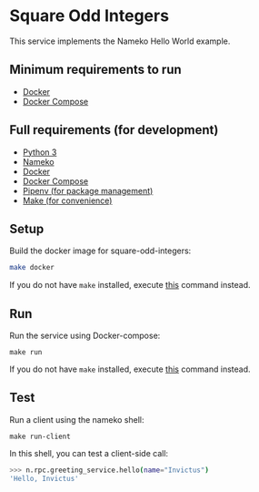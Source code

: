 # Square Odd Integers

This service implements the Nameko Hello World example.  

## Minimum requirements to run
- [Docker](https://docs.docker.com/get-docker/)
- [Docker Compose](https://docs.docker.com/compose/install/)

## Full requirements (for development)
- [Python 3](https://www.python.org/downloads/)
- [Nameko](https://github.com/nameko/nameko)
- [Docker](https://docs.docker.com/get-docker/)
- [Docker Compose](https://docs.docker.com/compose/install/)
- [Pipenv (for package management)](https://pypi.org/project/pipenv/)
- [Make (for convenience)](https://www.gnu.org/software/make/manual/make.html)

## Setup

Build the docker image for square-odd-integers:
```bash
make docker
```

If you do not have `make` installed, execute [this](Makefile#L16) command instead. 

## Run

Run the service using Docker-compose:
```
make run
```

If you do not have `make` installed, execute [this](Makefile#L19) command instead.

## Test

Run a client using the nameko shell:
```
make run-client
```

In this shell, you can test a client-side call:
```bash
>>> n.rpc.greeting_service.hello(name="Invictus")
'Hello, Invictus'
```